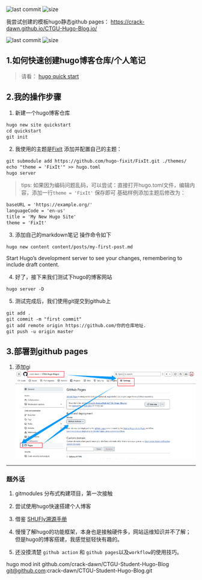 ![last commit](https://img.shields.io/github/last-commit/shuosc/fly)
![size](https://img.shields.io/github/repo-size/shuosc/fly)

我尝试创建的模板hugo静态github pages：
https://crack-dawn.github.io/CTGU-Hugo-Blog.io/

![last commit](https://img.shields.io/github/last-commit/shuosc/fly)
![size](https://img.shields.io/github/repo-size/shuosc/fly)

## 1.如何快速创建hugo博客仓库/个人笔记
> 请看： [hugo quick start](https://gohugo.io/getting-started/quick-start/)
>

## 2.我的操作步骤
1. 新建一个hugo博客仓库
```
hugo new site quickstart
cd quickstart
git init
```

2. 我使用的主题是[FixIt](https://github.com/hugo-fixit/FixIt)
添加并配置自己的主题：
```
git submodule add https://github.com/hugo-fixit/FixIt.git ./themes/
echo "theme = 'FixIt'" >> hugo.toml
hugo server
```
> tips: 如果因为编码问题乱码，可以尝试：直接打开hugo.toml文件，编辑内容，添加一行`theme = 'FixIt'` 保存即可
基础样例添加主题后修改为：
```
baseURL = 'https://example.org/'
languageCode = 'en-us'
title = 'My New Hugo Site'
theme = 'FixIt'
```

3. 添加自己的markdown笔记
操作命令如下
```
hugo new content content/posts/my-first-post.md
```
Start Hugo’s development server to see your changes, remembering to include draft content.


4. 好了，接下来我们测试下hugo的博客网站
```
hugo server -D
```

5. 测试完成后，我们使用git提交到github上
```
git add .
git commit -m "first commit"
git add remote origin https://github.com/你的仓库地址.
git push -u origin master
```

## 3.部署到github pages
1. 添加gi
![QQ图片](./assets_README/QQ_1720760704531.png)


---
###  题外话
1. gitmodules 分布式构建项目，第一次接触

2. 尝试使用hugo快速搭建个人博客
3. 借鉴 [SHUFly溯源手册
](https://github.com/shuosc/fly?tab=readme-ov-file)
4. 慢慢了解hugo的功能框架，本身也是接触硬件多，网站运维知识并不了解；但是hugo的博客搭建，我感觉挺轻快有趣的。
5. 还没摸清楚 `github action` 和 `github pages`以及`workflow`的使用技巧。 

hugo mod init github.com/crack-dawn/CTGU-Student-Hugo-Blog
git@github.com:crack-dawn/CTGU-Student-Hugo-Blog.git